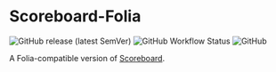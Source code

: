 # Scoreboard-Folia

![GitHub release (latest SemVer)](https://img.shields.io/github/v/release/okocraft/Scoreboard-Folia)
![GitHub Workflow Status](https://img.shields.io/github/actions/workflow/status/okocraft/Scoreboard-Folia/gradle.yml?branch=master)
![GitHub](https://img.shields.io/github/license/okocraft/Scoreboard-Folia)

A Folia-compatible version of [Scoreboard](https://github.com/okocraft/Scoreboard). 
